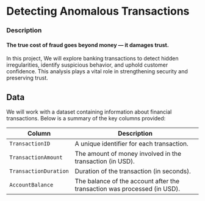 # Detecting Anomalous Transactions
<h3>Description</h3>
<h4>The true cost of fraud goes beyond money — it damages trust.</h4>
<p>In this project, We will explore banking transactions to detect hidden irregularities, identify suspicious behavior, and uphold customer confidence. This analysis plays a vital role in strengthening security and preserving trust.</p>

## Data

We will work with a dataset containing information about financial transactions. Below is a summary of the key columns provided:

| **Column**              | **Description**                                                                                   |
|--------------------------|---------------------------------------------------------------------------------------------------|
| `TransactionID`          | A unique identifier for each transaction.                                                       |
| `TransactionAmount`      | The amount of money involved in the transaction (in USD).                                        |
| `TransactionDuration`    | Duration of the transaction (in seconds).                                                       |
| `AccountBalance`         | The balance of the account after the transaction was processed (in USD).                        |

